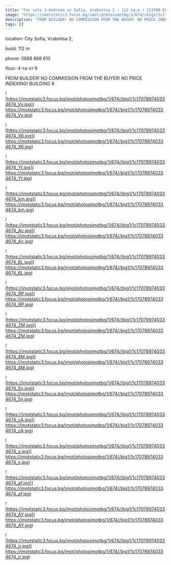 ```yaml
---
title: "For sale 3-bedroom in Sofia, Vrabnitsa 2 - 112 sq.m / 113700 EUR :: imot.bg Advertisement"
image: "https://imotstatic3.focus.bg/imot/photosimotbg/1/674//big1/1c170789740334674_tD.jpg"
description: "FROM BUILDER! NO COMMISSION FROM THE BUYER! NO PRICE INDEXING! BUILDING 8"
tags: []
---
```


location: City Sofia, Vrabnitsa 2,

build: 112 m

phone: 0888 888 610

floor: 4-ти от 9

FROM BUILDER! NO COMMISSION FROM THE BUYER! NO PRICE INDEXING! BUILDING 8


![https://imotstatic3.focus.bg/imot/photosimotbg/1/674//big1/1c170789740334674_Vy.jpg]( https://imotstatic3.focus.bg/imot/photosimotbg/1/674//big1/1c170789740334674_Vy.jpg)


![https://imotstatic3.focus.bg/imot/photosimotbg/1/674//big1/1c170789740334674_X6.jpg]( https://imotstatic3.focus.bg/imot/photosimotbg/1/674//big1/1c170789740334674_X6.jpg)


![https://imotstatic3.focus.bg/imot/photosimotbg/1/674//big1/1c170789740334674_Yt.jpg]( https://imotstatic3.focus.bg/imot/photosimotbg/1/674//big1/1c170789740334674_Yt.jpg)


![https://imotstatic3.focus.bg/imot/photosimotbg/1/674//big1/1c170789740334674_km.jpg]( https://imotstatic3.focus.bg/imot/photosimotbg/1/674//big1/1c170789740334674_km.jpg)


![https://imotstatic3.focus.bg/imot/photosimotbg/1/674//big1/1c170789740334674_Ac.jpg]( https://imotstatic3.focus.bg/imot/photosimotbg/1/674//big1/1c170789740334674_Ac.jpg)


![https://imotstatic3.focus.bg/imot/photosimotbg/1/674//big1/1c170789740334674_6L.jpg]( https://imotstatic3.focus.bg/imot/photosimotbg/1/674//big1/1c170789740334674_6L.jpg)


![https://imotstatic3.focus.bg/imot/photosimotbg/1/674//big1/1c170789740334674_RP.jpg]( https://imotstatic3.focus.bg/imot/photosimotbg/1/674//big1/1c170789740334674_RP.jpg)


![https://imotstatic3.focus.bg/imot/photosimotbg/1/674//big1/1c170789740334674_ZM.jpg]( https://imotstatic3.focus.bg/imot/photosimotbg/1/674//big1/1c170789740334674_ZM.jpg)


![https://imotstatic3.focus.bg/imot/photosimotbg/1/674//big1/1c170789740334674_4M.jpg]( https://imotstatic3.focus.bg/imot/photosimotbg/1/674//big1/1c170789740334674_4M.jpg)


![https://imotstatic3.focus.bg/imot/photosimotbg/1/674//big1/1c170789740334674_5n.jpg]( https://imotstatic3.focus.bg/imot/photosimotbg/1/674//big1/1c170789740334674_5n.jpg)


![https://imotstatic3.focus.bg/imot/photosimotbg/1/674//big1/1c170789740334674_cA.jpg]( https://imotstatic3.focus.bg/imot/photosimotbg/1/674//big1/1c170789740334674_cA.jpg)


![https://imotstatic3.focus.bg/imot/photosimotbg/1/674//big1/1c170789740334674_s.jpg]( https://imotstatic3.focus.bg/imot/photosimotbg/1/674//big1/1c170789740334674_s.jpg)


![https://imotstatic3.focus.bg/imot/photosimotbg/1/674//big1/1c170789740334674_af.jpg]( https://imotstatic3.focus.bg/imot/photosimotbg/1/674//big1/1c170789740334674_af.jpg)


![https://imotstatic3.focus.bg/imot/photosimotbg/1/674//big1/1c170789740334674_AY.jpg]( https://imotstatic3.focus.bg/imot/photosimotbg/1/674//big1/1c170789740334674_AY.jpg)


![https://imotstatic3.focus.bg/imot/photosimotbg/1/674//big1/1c170789740334674_ir.jpg]( https://imotstatic3.focus.bg/imot/photosimotbg/1/674//big1/1c170789740334674_ir.jpg)


